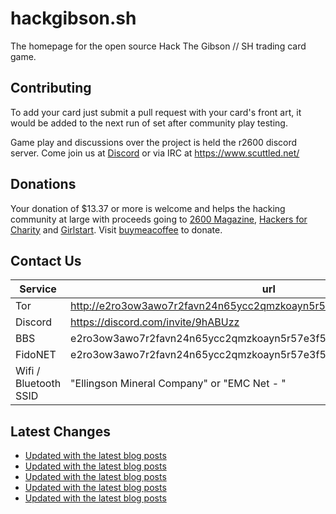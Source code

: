 # hackgibson.sh
The homepage for the open source Hack The Gibson // SH trading card game.


## Contributing

To add your card just submit a pull request with your card's front art, it would be added to the next run of set after community play testing.

Game play and discussions over the project is held the r2600 discord server. Come join us at [Discord](https://discord.com/invite/9hABUzz) or via IRC at https://www.scuttled.net/


## Donations

Your donation of $13.37 or more is welcome and helps the hacking community at large with proceeds going to [2600 Magazine](https://2600.com/), [Hackers for Charity](https://hackersforcharity.org) and [Girlstart](https://girlstart.org).  Visit [buymeacoffee](https://www.buymeacoffee.com/hackgibson.sh) to donate.


## Contact Us

Service | url
-|-
Tor | http://e2ro3ow3awo7r2favn24n65ycc2qmzkoayn5r57e3f56nvjwdcgg32ad.onion
Discord | https://discord.com/invite/9hABUzz
BBS | e2ro3ow3awo7r2favn24n65ycc2qmzkoayn5r57e3f56nvjwdcgg32ad.onion:23
FidoNET | e2ro3ow3awo7r2favn24n65ycc2qmzkoayn5r57e3f56nvjwdcgg32ad.onion:24554
Wifi / Bluetooth SSID | "Ellingson Mineral Company" or "EMC Net - <fidonet address>"

## Latest Changes
<!-- BLOG-POST-LIST:START -->
- [Updated with the latest blog posts](https://github.com/DFW2600/hackgibson.sh/commit/37b8076a905a74dfed88cd17147953280937b9de)
- [Updated with the latest blog posts](https://github.com/DFW2600/hackgibson.sh/commit/9db965cabc2f0e55fc1808e9eadd38efd460be05)
- [Updated with the latest blog posts](https://github.com/DFW2600/hackgibson.sh/commit/1c4c22538b20e04803b726e5ae114aa864f0bf98)
- [Updated with the latest blog posts](https://github.com/DFW2600/hackgibson.sh/commit/653cfa5626e93ab97f0ab8541e8b0eb693a1e342)
- [Updated with the latest blog posts](https://github.com/DFW2600/hackgibson.sh/commit/a95d77ddd81c13e90b4a465b4b8545952d45921c)
<!-- BLOG-POST-LIST:END -->
